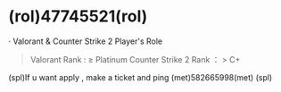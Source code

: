 # (rol)47745521(rol)

· Valorant & Counter Strike 2 Player's Role
> Valorant Rank : ≥ Platinum‌
> Counter Strike 2 Rank ： > C+

(spl)If u want apply , make a ticket and ping (met)582665998(met) (spl)

